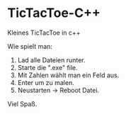 # TicTacToe-C++
Kleines TicTacToe in c++

Wie spielt man:

1. Lad alle Dateien runter.
2. Starte die ".exe" file.
3. Mit Zahlen wählt man ein Feld aus.
4. Enter um zu malen.
5. Neustarten -> Reboot Datei.

Viel Spaß.
